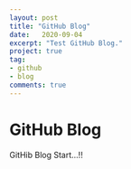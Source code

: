 ```yaml
---
layout: post
title: "GitHub Blog"
date:   2020-09-04
excerpt: "Test GitHub Blog."
project: true
tag:
- github 
- blog
comments: true
---
```

# GitHub Blog
GitHib Blog Start...!!
